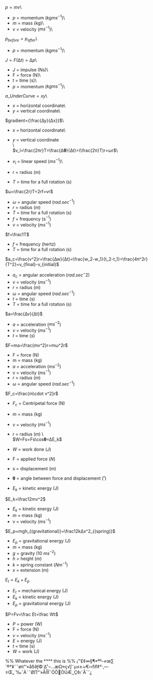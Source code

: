 $p=mv$\

- $p$ = momentum ($kgms^{-1}$)\
- $m$ = mass (kg)\
- $v$ = velocity ($ms^{-1}$)\

$p_{before}=p_{after}$\

- $p$ = momentum ($kgms^{-1}$)\

$J=F(∆t)=∆p$\

- $J$ = impulse (Ns)\
- F = force (N)\
- $t$ = time (s)\
- $p$ = momentum ($kgms^{-1}$)\

$a\_UnderCurve=xy$\

- $x$ = horizontal coordinate\
- $y$ = vertical coordinate\

$gradient={\frac{∆y}{∆x}}$\

- $x$ = horizontal coordinate\
- $y$ = vertical coordinate\
\\\
$v_l=\frac{2πr}T=\frac{∆𝛉}{∆t}=(\frac{2π}T)r=ωr$\

- $v_l$ = linear speed ($ms^{-1}$)\
- $r$ = radius ($m$)
- $T$ = time for a full rotation (s)

$ω=\frac{2r}T=2rf=vr$

- $ω$ = angular speed ($rad.sec^{-1}$)
- $r$ = radius ($m$)
- $T$ = time for a full rotation (s)
- $f$ = frequency (s$^{-1}$)
- $v$ = velocity ($ms^{-1}$)

$f=\frac1T$

- $f$ = frequency (hertz)
- $T$ = time for a full rotation (s)

$a_c=\frac{v^2}r=\frac{∆w}{∆t}=\frac{w_2-w_1}{t_2-t_1}=\frac{4π^2r}{T^2}=v_{final}-v_{initial}$

- $a_c$ = angular acceleration ($rad.sec^-2$)
- $v$ = velocity ($ms^{-1}$)
- $r$ = radius ($m$)
- ω = angular speed ($rad.sec^{-1}$)
- $t$ = time (s)
- $T$ = time for a full rotation (s)

$a=\frac{∆v}{∆t}$

- $a$ = acceleration ($ms^{-2}$)
- $v$ = velocity ($ms^{-1}$)
- $t$ = time ($s$)

$F=ma=\frac{mv^2}r=mω^2r$

- F = force (N)
- m = mass (kg)
- $a$ = acceleration ($ms^{-2}$)
- v = velocity (ms$^{-1}$)
- $r$ = radius ($m$)
- ω = angular speed ($rad.sec^{-1}$)

$F_c=\frac{m\cdot v^2}r$

- $F_c$ = Centripetal force (N)
- $m$ = mass (kg)
- $v$ = velocity ($ms^{-1}$)
- $r$ = radius ($m$)
\\\
$W=Fs=Fs\cos𝛉=∆E_k$

- $W$ = work done ($J$)
- F = applied force ($N$)
- s = displacement ($m$)
- 𝛉 = angle between force and displacement (˚)
- $E_k$ = kinetic energy (J)

$E_k=\frac12mv^2$

- $E_k$ = kinetic energy (J)
- $m$ = mass (kg)
- v = velocity (ms$^{-1}$)

$E_p=mgh_{(gravitational)}=\frac12k∆x^2_{(spring)}$

- $E_p$ = gravitational energy (J)
- $m$ = mass (kg)
- $g$ = gravity (10 $ms^{-2}$)
- $h$ = height ($m$)
- $k$ = spring constant ($Nm^{-1}$)
- $x$ = extension (m)

$E_t=E_k+E_p$

- $E_t$ = mechanical energy (J)
- $E_k$ = kinetic energy (J)
- $E_p$ = gravitational energy (J)

$P=Fv=\frac Et=\frac Wt$

- $P$ = power (W)
- F = force (N)
- $v$ = velocity ($ms^{-1}$)
- $E$ = energy (J)
- $t$ = time (s)
- $W$ = work (J)

%% Whatever the \**** this is %%
¡™£¢∞§¶•ªº–≠œ∑´®†¥¨ˆøπ“‘«åß∂ƒ©˙∆˚¬…æΩ≈ç√∫˜µ≤≥÷⁄€‹›ﬁﬂ‡°·‚—±Œ„´‰ˇÁ¨ˆØ∏”’»ÅÍÎÏ˝ÓÔÒÚÆ¸˛Ç◊ı˜Â¯˘¿
